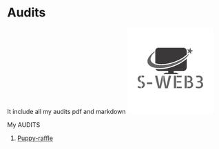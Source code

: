 # Audits
It include all my audits pdf and markdown
![Logo](logo.png)


My AUDITS
1. [Puppy-raffle](puppy-raffle.pdf)
